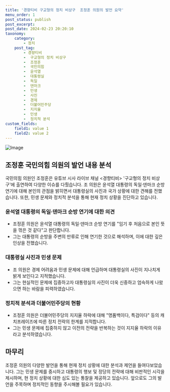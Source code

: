 ```yaml
---
title: '경향티비 구교형의 정치 비상구  조정훈 의원의 발언 요약'
menu_order: 1
post_status: publish
post_excerpt: 
post_date: 2024-02-23 20:20:10
taxonomy:
    category:
        - 정치
    post_tag:
        - 경향티비
        -  구교형의 정치 비상구
        -  조정훈
        -  국민의힘
        -  윤석열
        -  대통령실
        -  독일
        -  덴마크
        -  민생
        -  사진
        -  경제
        -  더불어민주당
        -  지지율
        -  민생
        -  정치적 분석
custom_fields:
    field1: value 1
    field2: value 2
---
```


![Image](https://imgnews.pstatic.net/image/032/2024/02/22/0003280548_001_20240222204001104.png?type=w647)

## 조정훈 국민의힘 의원의 발언 내용 분석
국민의힘 의원인 조정훈은 유튜브 시사 라이브 채널 <경향티비> '구교형의 정치 비상구'에 출연하여 다양한 이슈를 다뤘습니다. 조 의원은 윤석열 대통령의 독일·덴마크 순방 연기에 대해 본인의 관점을 밝히면서 대통령실의 사진과 국가 상황에 대한 견해를 전했습니다. 또한, 민생 문제와 정치적 분석을 통해 현재 정치 상황을 진단하고 있습니다.
### 윤석열 대통령의 독일·덴마크 순방 연기에 대한 의견
- 조정훈 의원은 윤석열 대통령의 독일·덴마크 순방 연기를 "임기 후 처음으로 본인 뜻을 꺾은 것 같다"고 판단합니다.
- 그는 대통령의 순방을 주변의 만류로 인해 연기한 것으로 해석하며, 이에 대한 깊은 인상을 전했습니다.
### 대통령실 사진과 민생 문제
- 조 의원은 경제 어려움과 민생 문제에 대해 언급하며 대통령실의 사진이 지나치게 밝게 보인다고 지적했습니다.
- 그는 현실적인 문제에 집중하고자 대통령실의 사진이 더욱 신중하고 엄숙하게 나왔으면 하는 바람을 피력하였습니다.
### 정치적 분석과 더불어민주당의 현황
- 조정훈 의원은 더불어민주당의 지지율 하락에 대해 "명품백이다, 특검이다" 등의 캐치프레이즈에 따른 정치 전략의 한계를 지적합니다.
- 그는 민생 문제에 집중하지 않고 이전의 전략을 반복하는 것이 지지율 하락의 이유라고 분석하였습니다.
## 마무리
조정훈 의원의 다양한 발언을 통해 현재 정치 상황에 대한 분석과 제언을 들여다보았습니다. 그는 민생 문제를 중시하고 대통령의 행보 및 정당의 전략에 대해 비판적인 시각을 제시하며, 현 정치 상황에 대한 심도 있는 통찰을 제공하고 있습니다. 앞으로도 그의 발언을 주목하며 정치적인 동향을 주시해볼 필요가 있습니다.
